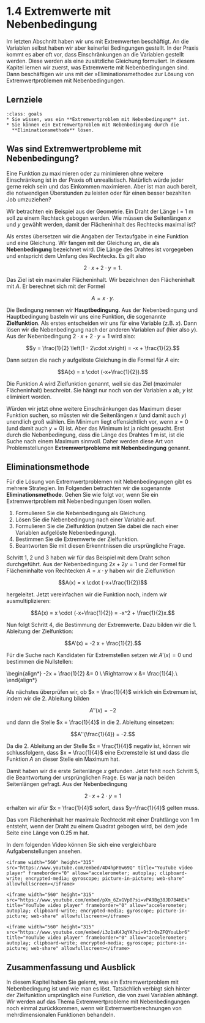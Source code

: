 # 1.4 Extremwerte mit Nebenbedingung

Im letzten Abschnitt haben wir uns mit Extremwerten beschäftigt. An die
Variablen selbst haben wir aber keinerlei Bedingungen gestellt. In der Praxis
kommt es aber oft vor, dass Einschränkungen an die Variablen gestellt werden.
Diese werden als eine zusätzliche Gleichung formuliert. In diesem Kapitel lernen
wir zuerst, was Extremwerte mit Nebenbedingungen sind. Dann beschäftigen wir uns
mit der »Eliminationsmethode« zur Lösung von Extremwertproblemen mit
Nebenbedingungen.

## Lernziele

```{admonition} Lernziele
:class: goals
* Sie wissen, was ein **Extremwertproblem mit Nebenbedingung** ist.
* Sie können ein Extremwertproblem mit Nebenbedingung durch die
  **Eliminationsmethode** lösen.
```

## Was sind Extremwertprobleme mit Nebenbedingung?

Eine Funktion zu maximieren oder zu minimieren ohne weitere Einschränkung ist in
der Praxis oft unrealistisch. Natürlich würde jeder gerne reich sein und das
Einkommen maximieren. Aber ist man auch bereit, die notwendigen Überstunden zu
leisten oder für einen besser bezahlten Job umzuziehen?

Wir betrachten ein Beispiel aus der Geometrie. Ein Draht der Länge l = 1 m soll
zu einem Rechteck gebogen werden. Wie müssen die Seitenlängen $x$ und $y$
gewählt werden, damit der Flächeninhalt des Rechtecks maximal ist?

Als erstes übersetzen wir die Angaben der Textaufgabe in eine Funktion und eine
Gleichung. Wir fangen mit der Gleichung an, die als **Nebenbedingung**
bezeichnet wird. Die Länge des Drahtes ist vorgegeben und entspricht dem Umfang
des Rechtecks. Es gilt also

$$2\cdot x + 2 \cdot y = 1.$$

Das Ziel ist ein maximaler Flächeninhalt. Wir bezeichnen den Flächeninhalt mit
$A$. Er berechnet sich mit der Formel

$$A = x \cdot y.$$

Die Bedingung nennen wir **Hauptbedingung**. Aus der Nebenbedingung und
Hauptbedingung basteln wir uns eine Funktion, die sogenannte **Zielfunktion**.
Als erstes entscheiden wir uns für eine Variable (z.B. $x$). Dann lösen wir die
Nebenbedingung nach der anderen Variablen auf (hier also $y$). Aus der
Nebenbedingung $2\cdot x + 2 \cdot y = 1$ wird also:

$$y = \frac{1}{2} \left(1 - 2\cdot x\right) = -x + \frac{1}{2}.$$

Dann setzen die nach $y$ aufgelöste Gleichung in die Formel für $A$ ein:

$$A(x) = x \cdot (-x+\frac{1}{2}).$$

Die Funktion $A$ wird Zielfunktion genannt, weil sie das Ziel (maximaler
Flächeninhalt) beschreibt. Sie hängt nur noch von der Variablen $x$ ab, $y$ ist
eliminiert worden.

Würden wir jetzt ohne weitere Einschränkungen das Maximum dieser Funktion
suchen, so müssten wir die Seitenlängen $x$ (und damit auch $y$) unendlich groß
wählen. Ein Minimum liegt offensichtlich vor, wenn $x = 0$ (und damit auch $y =
0$) ist. Aber das Minimum ist ja nicht gesucht. Erst durch die Nebenbedingung,
dass die Länge des Drahtes 1 m ist, ist die Suche nach einem Maximum sinnvoll.
Daher werden diese Art von Problemstellungen **Extremwertprobleme mit
Nebenbedingung** genannt.

## Eliminationsmethode

Für die Lösung von Extremwertproblemen mit Nebenbedingungen gibt es mehrere
Strategien. Im Folgenden betrachten wir die sogenannte **Eliminationsmethode**.
Gehen Sie wie folgt vor, wenn Sie ein Extremwertproblem mit Nebenbedingungen
lösen wollen.

1. Formulieren Sie die Nebenbedingung als Gleichung.
2. Lösen Sie die Nebenbedingung nach einer Variable auf.
3. Formulieren Sie die Zielfunktion (nutzen Sie dabei die nach einer Variablen
   aufgelöste Nebenbedingung).
4. Bestimmen Sie die Extremwerte der Zielfunktion.
5. Beantworten Sie mit diesen Erkenntnissen die ursprüngliche Frage.

Schritt 1, 2 und 3 haben wir für das Beispiel mit dem Draht schon durchgeführt.
Aus der Nebenbedingung $2x + 2y = 1$ und der Formel für Flächeninhalte von
Rechtecken $A = x\cdot y$ haben wir die Zielfunktion

$$A(x) = x \cdot (-x+\frac{1}{2})$$

hergeleitet. Jetzt vereinfachen wir die Funktion noch, indem wir
ausmultiplizieren:

$$A(x) = x \cdot (-x+\frac{1}{2}) = -x^2 + \frac{1}{2}x.$$

Nun folgt Schritt 4, die Bestimmung der Extremwerte. Dazu bilden wir die 1.
Ableitung der Zielfunktion:

$$A'(x) = -2 x + \frac{1}{2}.$$

Für die Suche nach Kandidaten für Extremstellen setzen wir $A'(x) = 0$ und
bestimmen die Nullstellen:

\begin{align*}
-2x + \frac{1}{2} &= 0 \\
\Rightarrow x &= \frac{1}{4}.\\
\end{align*}

Als nächstes überprüfen wir, ob $x = \frac{1}{4}$ wirklich ein Extremum ist,
indem wir die 2. Ableitung bilden

$$A''(x) = -2$$

und dann die Stelle $x = \frac{1}{4}$ in die 2. Ableitung einsetzen:

$$A''(\frac{1}{4}) = -2.$$

Da die 2. Ableitung an der Stelle $x = \frac{1}{4}$ negativ ist, können wir
schlussfolgern, dass $x = \frac{1}{4}$ eine Extremstelle ist und dass die
Funktion $A$ an dieser Stelle ein Maximum hat.

Damit haben wir die erste Seitenlänge $x$ gefunden. Jetzt fehlt noch Schritt 5,
die Beantwortung der ursprünglichen Frage. Es war ja nach beiden Seitenlängen
gefragt. Aus der Nebenbedingung

$$2\cdot x + 2 \cdot y = 1$$

erhalten wir afür $x = \frac{1}{4}$ sofort, dass $y=\frac{1}{4}$ gelten muss.

Das vom Flächeninhalt her maximale Rechteckt mit einer Drahtlänge von 1 m
entsteht, wenn der Draht zu einem Quadrat gebogen wird, bei dem jede Seite eine
Länge von 0.25 m hat.

In dem folgenden Video können Sie sich eine vergleichbare Aufgabenstellungen
ansehen.

```{dropdown} Video zu "Extremwertaufgaben" von Magda liebt Mathe
<iframe width="560" height="315" src="https://www.youtube.com/embed/4D4hpF8w69Q" title="YouTube video player" frameborder="0" allow="accelerometer; autoplay; clipboard-write; encrypted-media; gyroscope; picture-in-picture; web-share" allowfullscreen></iframe>
```

```{dropdown} Video zu "Extremwertaufgabe Beispiel" von Mathematrick
<iframe width="560" height="315" src="https://www.youtube.com/embed/pXm_6ZxGVp8?si=vPA9Bg38JD7B4HEk" title="YouTube video player" frameborder="0" allow="accelerometer; autoplay; clipboard-write; encrypted-media; gyroscope; picture-in-picture; web-share" allowfullscreen></iframe>
```

```{dropdown} Video zu "Extremwertaufgabe Quader maximales Volumen" von MAthematrick
<iframe width="560" height="315" src="https://www.youtube.com/embed/i3z1sK4JqYA?si=9t3rOsZFQYouLbr6" title="YouTube video player" frameborder="0" allow="accelerometer; autoplay; clipboard-write; encrypted-media; gyroscope; picture-in-picture; web-share" allowfullscreen></iframe>
```

## Zusammenfassung und Ausblick

In diesem Kapitel haben Sie gelernt, was ein Extremwertproblem mit
Nebenbedingung ist und wie man es löst. Tatsächlich verbirgt sich hinter der
Zielfunktion ursprünglich eine Funktion, die von zwei Variablen abhängt. Wir
werden auf das Thema Extremwertprobleme mit Nebenbedingungen noch einmal
zurückkommen, wenn wir Extremwertberechnungen von mehrdimensionalen Funktionen
behandeln.
